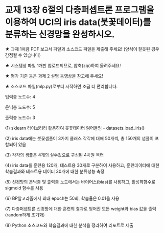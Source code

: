 # 교재 13장 6절의 다층퍼셉트론 프로그램을 이용하여 UCI의 iris data(붓꽃데이터)를 분류하는 신경망을 완성하시오.

★ 과제 1처럼 PDF 보고서 파일과 소스코드 파일을 제출해 주세요! (양식이 잘못된 경우 감점될 수 있습니다)

★ 시스템상 파일 1개만 업로드되므로, 압축(zip)하여 올려주세요!

★ 평가 기준 등은 과제 2 설명 동영상을 참고해 주세요!

★ 소스코드 파일(mlp.py)로부터 시작하면 조금 더 편리합니다.

입력층 노드수: 4

은닉층 노드수: 5

출력층 노드수: 3

(1) sklearn 라이브러리 활용하여 붓꽃데이터 읽어들임 - datasets.load_iris()

(2) iris data에는 붓꽃샘플이 3가지 클래스 각각에 대해 50개씩, 총 150개의 샘플이 포함되어 있음

(3) 각각의 샘플은 4개의 실수값으로 구성된 4차원 벡터

(4) iris data를 훈련용 120개, 테스트용 30개로 구분하여 사용하고, 훈련데이터에 대한 학습결과와 테스트용 데이터 30개에 대한 분류성능 측정

(5) 신경망의 은닉층 및 출력층 노드에서는 바이어스(bias)를 사용하고, 활성화함수로 sigmoid 함수를 사용

(6) BP알고리즘에서 최대 epoch는 50회, 학습율은 0.01을 사용

(7) 다층퍼셉트론 신경망에 대한 훈련의 결과로 얻어진 모든 weight와 bias 값을 출력 (random하게 초기화)

(8) Python 소스코드와 학습결과에 대한 분석을 정리하여 리포트로 제출

